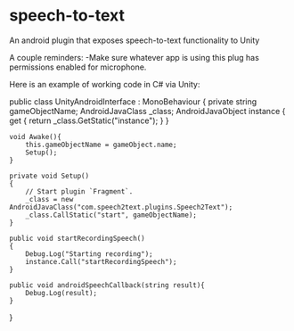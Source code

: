 # speech-to-text
An android plugin that exposes speech-to-text functionality to Unity

A couple reminders:
-Make sure whatever app is using this plug has permissions enabled for microphone.

Here is an example of working code in C# via Unity:

public class UnityAndroidInterface : MonoBehaviour {
	private string gameObjectName;
	AndroidJavaClass _class;
	AndroidJavaObject instance { get { return _class.GetStatic<AndroidJavaObject>("instance"); } }

	void Awake(){
		this.gameObjectName = gameObject.name;
		Setup();
	}

	private void Setup()
	{
		// Start plugin `Fragment`.
		_class = new AndroidJavaClass("com.speech2text.plugins.Speech2Text");
		_class.CallStatic("start", gameObjectName);
	}

	public void startRecordingSpeech()
	{
        Debug.Log("Starting recording");
        instance.Call("startRecordingSpeech");
    }

    public void androidSpeechCallback(string result){
		Debug.Log(result);
	}
}
